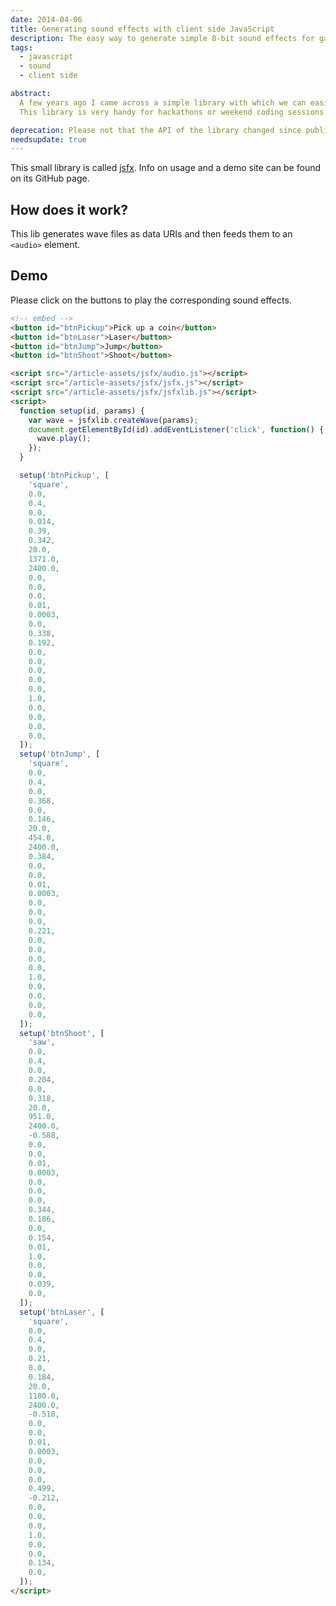 ```yaml
---
date: 2014-04-06
title: Generating sound effects with client side JavaScript
description: The easy way to generate simple 8-bit sound effects for games and apps in JavaScript
tags:
  - javascript
  - sound
  - client side

abstract:
  A few years ago I came across a simple library with which we can easily generate 8-bit sound effects for JavaScript games and apps.
  This library is very handy for hackathons or weekend coding sessions.

deprecation: Please not that the API of the library changed since publishing this article. For the up to date docs please visit [jsfx](https://github.com/egonelbre/jsfx) on GitHub.
needsupdate: true
---
```


This small library is called [jsfx](https://github.com/egonelbre/jsfx). Info on usage and a demo site can be found on its GitHub page.

## How does it work?

This lib generates wave files as data URIs and then feeds them to an `<audio>` element.

## Demo

Please click on the buttons to play the corresponding sound effects.

```html
<!-- embed -->
<button id="btnPickup">Pick up a coin</button>
<button id="btnLaser">Laser</button>
<button id="btnJump">Jump</button>
<button id="btnShoot">Shoot</button>

<script src="/article-assets/jsfx/audio.js"></script>
<script src="/article-assets/jsfx/jsfx.js"></script>
<script src="/article-assets/jsfx/jsfxlib.js"></script>
<script>
  function setup(id, params) {
    var wave = jsfxlib.createWave(params);
    document.getElementById(id).addEventListener('click', function() {
      wave.play();
    });
  }

  setup('btnPickup', [
    'square',
    0.0,
    0.4,
    0.0,
    0.014,
    0.39,
    0.342,
    20.0,
    1371.0,
    2400.0,
    0.0,
    0.0,
    0.0,
    0.01,
    0.0003,
    0.0,
    0.338,
    0.192,
    0.0,
    0.0,
    0.0,
    0.0,
    0.0,
    1.0,
    0.0,
    0.0,
    0.0,
    0.0,
  ]);
  setup('btnJump', [
    'square',
    0.0,
    0.4,
    0.0,
    0.368,
    0.0,
    0.146,
    20.0,
    454.0,
    2400.0,
    0.384,
    0.0,
    0.0,
    0.01,
    0.0003,
    0.0,
    0.0,
    0.0,
    0.221,
    0.0,
    0.0,
    0.0,
    0.0,
    1.0,
    0.0,
    0.0,
    0.0,
    0.0,
  ]);
  setup('btnShoot', [
    'saw',
    0.0,
    0.4,
    0.0,
    0.204,
    0.0,
    0.318,
    20.0,
    951.0,
    2400.0,
    -0.588,
    0.0,
    0.0,
    0.01,
    0.0003,
    0.0,
    0.0,
    0.0,
    0.344,
    0.186,
    0.0,
    0.154,
    0.01,
    1.0,
    0.0,
    0.0,
    0.039,
    0.0,
  ]);
  setup('btnLaser', [
    'square',
    0.0,
    0.4,
    0.0,
    0.21,
    0.0,
    0.184,
    20.0,
    1180.0,
    2400.0,
    -0.518,
    0.0,
    0.0,
    0.01,
    0.0003,
    0.0,
    0.0,
    0.0,
    0.499,
    -0.212,
    0.0,
    0.0,
    0.0,
    1.0,
    0.0,
    0.0,
    0.134,
    0.0,
  ]);
</script>
```
